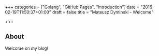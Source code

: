 +++
categories = ["Golang", "GitHub Pages", "Introduction"]
date = "2016-02-19T11:50:37+01:00"
draft = false
title = "Mateusz Dyminski - Welcome"

+++

## About 

Welcome on my blog!
